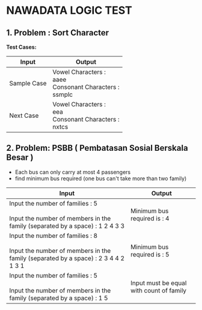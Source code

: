 # NAWADATA LOGIC TEST

## 1. Problem : Sort Character

**Test Cases:** <br/>

| Input         | Output                                                                  | 
| ------------- |-------------------------------------------------------------------------| 
| Sample Case   | Vowel Characters : <br/> aaee <br/> Consonant Characters : <br/> ssmplc |
| Next Case     | Vowel Characters : <br/> eea <br/> Consonant Characters : <br/> nxtcs   | 

## 2. Problem: PSBB ( Pembatasan Sosial Berskala Besar )

- Each bus can only carry at most 4 passengers
- find minimum bus required (one bus can't take more than two family)

| Input                                                                                                                          | Output                                   | 
|--------------------------------------------------------------------------------------------------------------------------------|------------------------------------------| 
| Input the number of families : 5 <br/> <br/>Input the number of members in the family (separated by a space) : 1 2 4 3 3       | Minimum bus required is : 4              |
| Input the number of families : 8 <br/> <br/>Input the number of members in the family (separated by a space) : 2 3 4 4 2 1 3 1 | Minimum bus required is : 5              | 
| Input the number of families : 5 <br/> <br/>Input the number of members in the family (separated by a space) : 1 5             | Input must be equal with count of family |
